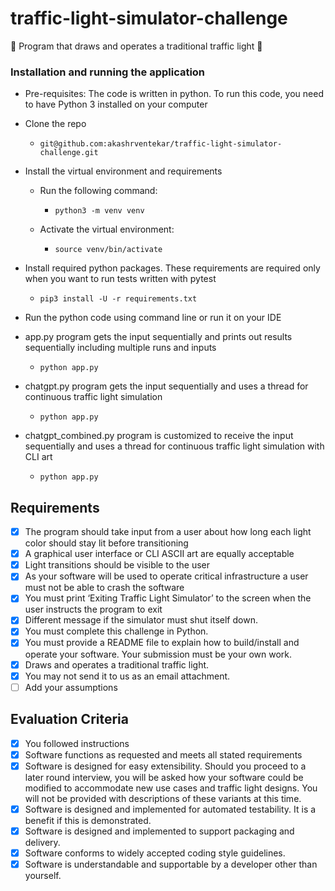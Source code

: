 # traffic-light-simulator-challenge
:vertical_traffic_light: Program that draws and operates a traditional traffic light :traffic_light:

###  Installation and running the application

* Pre-requisites: The code is written in python. To run this code, you need to have Python 3 installed on your computer
* Clone the repo
    - ```
      git@github.com:akashrventekar/traffic-light-simulator-challenge.git
      ```
* Install the virtual environment and requirements

    - Run the following command:
      - ```commandline
        python3 -m venv venv
        ```
    - Activate the virtual environment:
        - ```commandline
          source venv/bin/activate
          ```
* Install required python packages. These requirements are required only when you want to run tests written with pytest
  - ```
    pip3 install -U -r requirements.txt
    ```
* Run the python code using command line or run it on your IDE

* app.py program gets the input sequentially and prints out results sequentially including multiple runs and inputs
    - ```commandline
      python app.py
      ```
* chatgpt.py program gets the input sequentially and uses a thread for continuous traffic light simulation
    - ```commandline
      python app.py
      ```
* chatgpt_combined.py program is customized to receive the input sequentially and uses a thread for continuous traffic light simulation with CLI art
    - ```commandline
      python app.py
      ```
    
## Requirements

- [x] The program should take input from a user about how long each light color should stay lit before transitioning
- [x] A graphical user interface or CLI ASCII art are equally acceptable
- [x] Light transitions should be visible to the user
- [x] As your software will be used to operate critical infrastructure a user must not be able to crash the software
- [x] You must print ‘Exiting Traffic Light Simulator’ to the screen when the user instructs the program to exit
- [x] Different message if the simulator must shut itself down.
- [x] You must complete this challenge in Python. 
- [x] You must provide a README file to explain how to build/install and operate your software. Your submission must be your own work.
- [x] Draws and operates a traditional traffic light.
- [x] You may not send it to us as an email attachment. 
- [ ] Add your assumptions

## Evaluation Criteria

- [x] You followed instructions
- [x] Software functions as requested and meets all stated requirements
- [x] Software is designed for easy extensibility. Should you proceed to a later round interview, you will be asked how your software could be modified to accommodate new use cases and traffic light designs. You will not be provided with descriptions of these variants at this time.
- [x] Software is designed and implemented for automated testability. It is a benefit if this is demonstrated.
- [x] Software is designed and implemented to support packaging and delivery.
- [x] Software conforms to widely accepted coding style guidelines.
- [x] Software is understandable and supportable by a developer other than yourself.